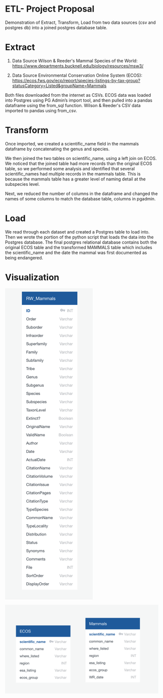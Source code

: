 # ETL- Project Proposal
Demonstration of Extract, Transform, Load from two data sources (csv and postgres db) into a joined postgres database table.

# Extract 
1. Data Source 
  Wilson & Reeder's Mammal Species of the World: https://www.departments.bucknell.edu/biology/resources/msw3/
  
2. Data Source 
Environmental Conservation Online System (ECOS): https://ecos.fws.gov/ecp/report/species-listings-by-tax-group?statusCategory=Listed&groupName=Mammals
  
Both files downloaded from the internet as CSVs. ECOS data was loaded into Postgres using PG Admin’s import tool, and then pulled into a pandas dataframe using the from_sql function. Wilson & Reeder's CSV data imported to pandas using from_csv.

# Transform

Once imported, we created a scientific_name field in the mammals dataframe by concatenating the genus and species.

We then joined the two tables on scientific_name, using a left join on ECOS. We noticed that the joined table had more records than the original ECOS table, so we performed some analysis and identified that several scientific_names had multiple records in the mammals table. This is because the mammals table has a greater level of naming detail at the subspecies level.

Next, we reduced the number of columns in the dataframe and changed the names of some columns to match the database table, columns in pgadmin. 

# Load 
We read through each dataset and created a Postgres table to load into. Then we wrote the portion of the python script that loads the data into the Postgres database. The final postgres relational database contains both the original ECOS table and the transformed MAMMALS table which includes the scientific_name and the date the mammal was first documented as being endangered.

# Visualization
![](ERD/orginals.png)

![](ERD/mammalsset2.png)
